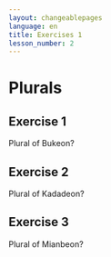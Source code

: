```yaml
---
layout: changeablepages
language: en
title: Exercises 1
lesson_number: 2
---
```


# Plurals

## Exercise 1
Plural of Bukeon?
<div id="exerciseContainer1"></div>

## Exercise 2
Plural of Kadadeon?
<div id="exerciseContainer2"></div>

## Exercise 3
Plural of Mianbeon?
<div id="exerciseContainer3"></div>

<link rel="stylesheet" href="custom-styles.css">

<script src="exercise.js"></script>
<script>
    document.addEventListener('DOMContentLoaded', function() {
        console.log('DOM fully loaded and parsed');
        const language = '{{ page.language }}'; // Get the language from the front matter

        // Exercise 1
        generateExercise(
            'exerciseContainer1',
            'Buk__eon',
            ['r', 's', 'us'],
            's',
            language
        );

        // Exercise 2
        generateExercise(
            'exerciseContainer2',
            'Kadad__eon',
            ['us', 's', 'r'],
            'r',
            language
        );

        // Exercise 3
        generateExercise(
            'exerciseContainer3',
            'Mianb__eon',
            ['s', 'r', 'us'],
            'r',
            language
        );
    });
</script>
